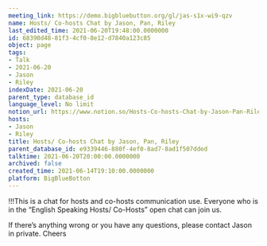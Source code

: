 ```yaml
---
meeting_link: https://demo.bigbluebutton.org/gl/jas-s1x-wi9-qzv
name: Hosts/ Co-hosts Chat by Jason, Pan, Riley
last_edited_time: 2021-06-20T19:48:00.0000000
id: 68390d48-81f3-4cf0-8e12-d7840a123c85
object: page
tags:
- Talk
- 2021-06-20
- Jason
- Riley
indexDate: 2021-06-20
parent_type: database_id
language_level: No limit
notion_url: https://www.notion.so/Hosts-Co-hosts-Chat-by-Jason-Pan-Riley-68390d4881f34cf08e12d7840a123c85
hosts:
- Jason
- Riley
title: Hosts/ Co-hosts Chat by Jason, Pan, Riley
parent_database_id: e9339446-880f-4ef0-8ad7-8ad1f507dded
talktime: 2021-06-20T20:00:00.0000000
archived: false
created_time: 2021-06-14T19:10:00.0000000
platform: BigBlueBotton
---
```


!!!This is a chat for hosts and co-hosts communication use. Everyone who is in the “English Speaking Hosts/ Co-Hosts” open chat can join us.

If there’s anything wrong or you have any questions, please contact Jason in private. Cheers


